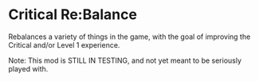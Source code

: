 # Critical Re:Balance
Rebalances a variety of things in the game, with the goal of improving the Critical and/or Level 1 experience.

Note: This mod is STILL IN TESTING, and not yet meant to be seriously played with.
